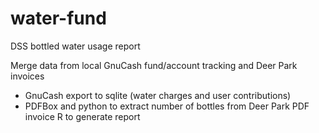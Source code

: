 water-fund
==========

DSS bottled water usage report

Merge data from local GnuCash fund/account tracking and Deer Park invoices
* GnuCash export to sqlite (water charges and user contributions)
* PDFBox and python to extract number of bottles from Deer Park PDF invoice
R to generate report

